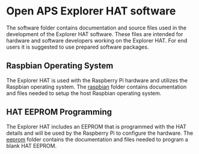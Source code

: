 # Open APS Explorer HAT software

The software folder contains documentation and source files used in the development
of the Explorer HAT software. These files are intended for hardware and
software developers working on the Explorer HAT. For end users it is suggested to
use prepared software packages.


## Raspbian Operating System

The Explorer HAT is used with the Raspberry Pi hardware and utilizes the Raspbian
operating system. The [raspbian](raspbian/) folder contains documentation and files needed
to setup the host Raspbian operating system.


## HAT EEPROM Programming

The Explorer HAT includes an EEPROM that is programmed with the HAT details and
will be used by the Raspberry Pi to configure the hardware. The [eeprom](eeprom/) folder
contains the documentation and files needed to program a blank HAT EEPROM.
